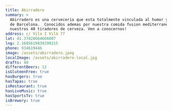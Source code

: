 ```yaml
---
title: Abirradero
summary: >
  Abirradero es una cerveceria que esta totalmente vinculada al humor y al ritmo
  de Barcelona.  Conocidos ademas por nuestra comida fusion mediterranea y por
  nuestros 40 tiradores de cerveza. Ven a conocernos!
address: c/ Vila I Vilà 77
lat: 41.37428664666007
lng: 2.1685619839299215
phone: 934619446
image: /assets/abirradero.jpeg
localImage: /assets/abirradero-local.jpg
drafts: 40
differentBeers: 12
isGluteenFree: true
hasBurgers: true
hasTapas: true
isRestaurant: true
hasLiveMusic: true
hasSportsTv: true
isBrewery: true
---
```


